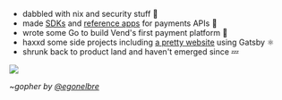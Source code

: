 - dabbled with nix and security stuff :penguin:
- made [SDKs](https://github.com/jtrotsky/govend) and [reference apps](https://github.com/vend/peg) for payments APIs :beginner:
- wrote some Go to build Vend's first payment platform :milky_way:
- haxxd some side projects including [a pretty website](https://jadetsp.com) using Gatsby ⚛️  
- shrunk back to product land and haven't emerged since :zzz:

![](https://user-images.githubusercontent.com/192964/31576302-a390cb7e-b100-11e7-92fd-8c7b510900ac.png)

~_gopher by [@egonelbre](https://github.com/egonelbre)_
